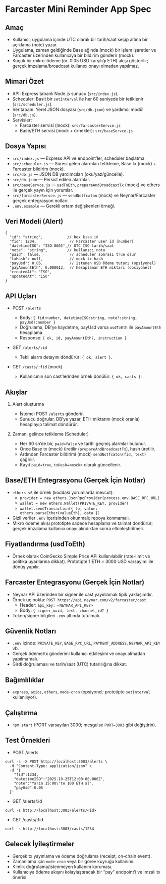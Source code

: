 ﻿# Farcaster Mini Reminder App Spec

## Amaç
- Kullanıcı, uygulama içinde UTC olarak bir tarih/saat seçip altına bir açıklama (note) yazar.
- Uygulama, zaman geldiğinde Base ağında (mock) bir işlem işaretler ve Farcaster üzerinden kullanıcıya bir bildirim gönderir (mock).
- Küçük bir mikro-ödeme (ör. 0.05 USD karşılığı ETH) akışı gösterilir; gerçek imzalama/broadcast kullanıcı onayı olmadan yapılmaz.

## Mimari Özet
- API: Express tabanlı Node.js sunucu (`src/index.js`).
- Scheduler: Basit bir `setInterval` ile her 60 saniyede bir tetiklenir (`src/scheduler.js`).
- Veritabanı: Yerel JSON dosyası (`src/db.json`) ve yardımcı modül (`src/db.js`).
- Servisler:
  - Farcaster servisi (mock): `src/farcasterServce.js`
  - Base/ETH servisi (mock + örnekler): `src/baseServce.js`

## Dosya Yapısı
- `src/index.js` — Express API ve endpoint’ler, scheduler başlatma.
- `src/scheduler.js` — Süresi gelen alarmları tetikleme, Base tx (mock) + Farcaster bildirim (mock).
- `src/db.js` — JSON DB yardımcıları (oku/yaz/güncelle).
- `src/db.json` — Persist edilen alarmlar.
- `src/baseServce.js` — `usdToEth`, `prepareAndBroadcastTx` (mock) ve ethers ile gerçek yayın için yorumlar.
- `src/farcasterServce.js` — `sendNotfcaton` (mock) ve Neynar/Farcaster gerçek entegrasyon notları.
- `.env.example` — Gerekli ortam değişkenleri örneği.

## Veri Modeli (Alert)
```
{
  "id": "string",           // hex kısa id
  "fid": 1234,               // Farcaster user id (number)
  "datetimeISO": "ISO-8601",// UTC ISO tarih/saat
  "note": "string",         // kullanıcı notu
  "paid": false,             // scheduler sonrası true olur
  "txHash": null,            // mock tx hash
  "payUsd": 0.05,            // istenen USD ödeme tutarı (opsiyonel)
  "payAmountEth": 0.000012,  // hesaplanan ETH miktarı (opsiyonel)
  "createdAt": "ISO",
  "updatedAt": "ISO"
}
```

## API Uçları
- POST `/alerts`
  - Body: `{ fid:number, datetimeISO:string, note?:string, payUsd?:number }`
  - Doğrulama, DB’ye kaydetme, payUsd varsa `usdToEth` ile `payAmountEth` hesaplama.
  - Response: `{ ok, id, payAmountEth?, instruction }`

- GET `/alerts/:id`
  - Tekil alarm detayını döndürür: `{ ok, alert }`.

- GET `/casts/:fid` (mock)
  - Kullanıcının son cast’lerinden örnek dönülür: `{ ok, casts }`.

## Akışlar
1) Alert oluşturma
   - İstemci POST `/alerts` gönderir.
   - Sunucu doğrular, DB’ye yazar, ETH miktarını (mock oranla) hesaplayıp talimat döndürür.

2) Zamanı gelince tetikleme (Scheduler)
   - Her 60 sn’de bir, `paid=false` ve tarihi geçmiş alarmlar bulunur.
   - Önce Base tx (mock) üretilir (`prepareAndBroadcastTx`), hash üretilir.
   - Ardından Farcaster bildirimi (mock) `sendNotfcaton(fid, text)` çağrılır.
   - Kayıt `paid=true`, `txHash=<mock>` olarak güncellenir.

## Base/ETH Entegrasyonu (Gerçek İçin Notlar)
- `ethers v6` ile örnek (koddaki yorumlarda mevcut):
  - `provider = new ethers.JsonRpcProvider(process.env.BASE_RPC_URL)`
  - `wallet = new ethers.Wallet(PRIVATE_KEY, provider)`
  - `wallet.sendTransaction({ to, value: ethers.parseEther(valueEth), data })`
- Gizli veriler `.env` içerisinden okunmalı; repoya konmamalı.
- Mikro ödeme akışı prototipte sadece hesaplama ve talimat döndürür; gerçek imzalama kullanıcı onayı alındıktan sonra etkinleştirilmeli.

## Fiyatlandırma (usdToEth)
- Örnek olarak CoinGecko Simple Price API kullanılabilir (rate-limit ve politika uyarılarına dikkat). Prototipte 1 ETH = 3000 USD varsayımı ile dönüş yapılır.

## Farcaster Entegrasyonu (Gerçek İçin Notlar)
- Neynar API üzerinden bir signer ile cast yayınlamak tipik yaklaşımdır.
- Örnek uç nokta: `POST https://api.neynar.com/v2/farcaster/cast`
  - Header: `api_key: <NEYNAR_API_KEY>`
  - Body: `{ signer_uuid, text, channel_id? }`
- Token/signer bilgileri `.env` altında tutulmalı.

## Güvenlik Notları
- `.env` içinde: `PRIVATE_KEY`, `BASE_RPC_URL`, `PAYMENT_ADDRESS`, `NEYNAR_API_KEY` vb.
- Gerçek ödeme/tx gönderimi kullanıcı etkileşimi ve onayı olmadan yapılmamalı.
- Girdi doğrulaması ve tarih/saat (UTC) tutarlılığına dikkat.

## Bağımlılıklar
- `express`, `axios`, `ethers`, `node-cron` (opsiyonel; prototipte `setInterval` kullanılıyor).

## Çalıştırma
- `npm start` (PORT varsayılan 3000; meşgulse `PORT=3003` gibi değiştirin).

## Test Örnekleri
- POST /alerts
```
curl -s -X POST http://localhost:3003/alerts \
  -H "Content-Type: application/json" \
  -d '{
    "fid":1234,
    "datetimeISO":"2025-10-25T12:00:00.000Z",
    "note":"Yarın 15:00\'te 100 ETH al",
    "payUsd":0.05
  }'
```
- GET /alerts/:id
```
curl -s http://localhost:3003/alerts/<id>
```
- GET /casts/:fid
```
curl -s http://localhost:3003/casts/1234
```

## Gelecek İyileştirmeler
- Gerçek tx yayınlama ve ödeme doğrulama (receipt, on-chain event).
- Zamanlama için `node-cron` veya bir görev kuyruğu kullanımı.
- Kimlik doğrulama/istenmeyen kullanım koruması.
- Kullanıcıya ödeme akışını kolaylaştıracak bir "pay" endpoint’i ve imzalı tx önerisi.

